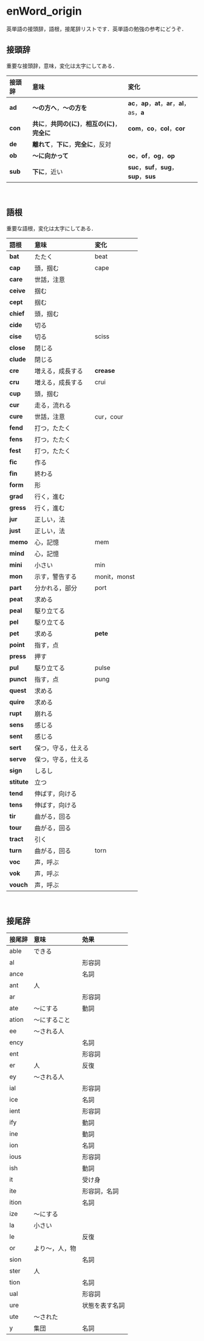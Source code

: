 # enWord_origin

英単語の接頭辞，語根，接尾辞リストです．英単語の勉強の参考にどうぞ．  

## 接頭辞
重要な接頭辞，意味，変化は太字にしてある．

| 接頭辞 | 意味 | 変化 |
| :-- | :-- | :-- |
| **ad** | **〜の方へ**，**〜の方を** | **ac**，**ap**，**at**，**ar**，**al**，as，**a** |
| **con** | **共に**，**共同の(に)**，**相互の(に)**，**完全に** | **com**，**co**，**col**，**cor** |
| **de** | **離れて**，**下に**，**完全に**，反対 |
| **ob** | **〜に向かって** | **oc**，**of**，**og**，**op** |
| **sub** | **下に**，近い | **suc**，**suf**，**sug**，**sup**，**sus** |

<br>

## 語根
重要な語根，変化は太字にしてある．

| 語根 | 意味 | 変化 |
| :-- | :-- | :-- |
| **bat** | たたく | beat |
| **cap** | 頭，掴む | cape |
| **care** | 世話，注意 |
| **ceive** | 掴む |
| **cept** | 掴む |
| **chief** | 頭，掴む |
| **cide** | 切る |
| **cise** | 切る | sciss |
| **close** | 閉じる |
| **clude** | 閉じる |
| **cre** | 増える，成長する | **crease** |
| **cru** | 増える，成長する | crui |
| **cup** | 頭，掴む |
| **cur** | 走る，流れる |
| **cure** | 世話，注意 | cur，cour |
| **fend** | 打つ，たたく |
| **fens** | 打つ，たたく |
| **fest** | 打つ，たたく |
| **fic** | 作る |
| **fin** | 終わる |
| **form** | 形 |
| **grad** | 行く，進む |
| **gress** | 行く，進む |
| **jur** | 正しい，法 |
| **just** | 正しい，法 |
| **memo** | 心，記憶 | mem |
| **mind** | 心，記憶 |
| **mini** | 小さい | min |
| **mon** | 示す，警告する | monit，monst |
| **part** | 分かれる，部分 | port |
| **peat** | 求める |
| **peal** | 駆り立てる |
| **pel** | 駆り立てる |
| **pet** | 求める | **pete** |
| **point** | 指す，点 |
| **press** | 押す |
| **pul** | 駆り立てる | pulse |
| **punct** | 指す，点 | pung |
| **quest** | 求める |
| **quire** | 求める |
| **rupt** | 崩れる |
| **sens** | 感じる |
| **sent** | 感じる |
| **sert** | 保つ，守る，仕える |
| **serve** | 保つ，守る，仕える |
| **sign** | しるし |
| **stitute** | 立つ |
| **tend** | 伸ばす，向ける |
| **tens** | 伸ばす，向ける |
| **tir** | 曲がる，回る |
| **tour** | 曲がる，回る |
| **tract** | 引く |
| **turn** | 曲がる，回る | torn |
| **voc** | 声，呼ぶ |
| **vok** | 声，呼ぶ |
| **vouch** | 声，呼ぶ |

<br>

## 接尾辞
| 接尾辞 | 意味 | 効果 |
| :-- | :-- | :-- |
| able | できる |
| al | | 形容詞 |
| ance | | 名詞 |
| ant | 人 |
| ar | | 形容詞 |
| ate | 〜にする | 動詞 |
| ation | 〜にすること |
| ee | 〜される人 |
| ency | | 名詞 |
| ent | | 形容詞 |
| er | 人 | 反復 |
| ey | 〜される人 |
| ial | | 形容詞 |
| ice | | 名詞 |
| ient | | 形容詞 |
| ify | | 動詞 |
| ine | | 動詞 |
| ion | | 名詞 |
| ious | | 形容詞 |
| ish | | 動詞 |
| it | | 受け身 |
| ite | | 形容詞，名詞 |
| ition | | 名詞 |
| ize | 〜にする |
| la | 小さい |
| le | | 反復 |
| or | より〜，人，物 |
| sion | | 名詞 |
| ster | 人 |
| tion | | 名詞 |
| ual | | 形容詞 |
| ure | | 状態を表す名詞 |
| ute | 〜された |
| y | 集団 | 名詞 |
